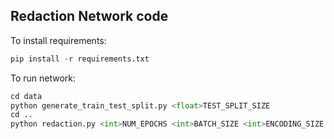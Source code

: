 ## Redaction Network code

To install requirements:
```python
pip install -r requirements.txt
```

To run network:
```python
cd data
python generate_train_test_split.py <float>TEST_SPLIT_SIZE
cd ..
python redaction.py <int>NUM_EPOCHS <int>BATCH_SIZE <int>ENCODING_SIZE <float>RECON_ALPHA <int>MODULE_SIZE <int>NUM_DISCR_LAYERS
```
